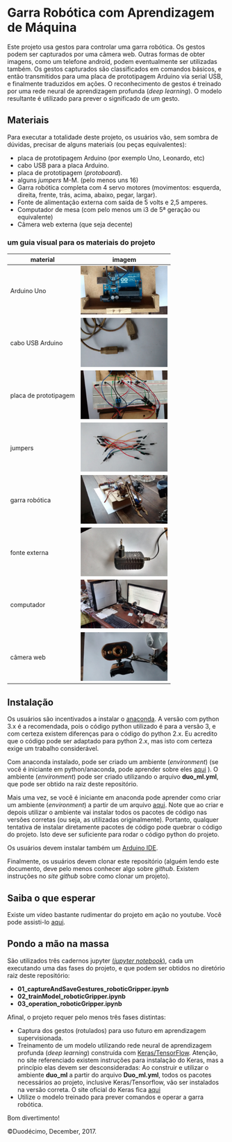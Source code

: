 # Garra Robótica com Aprendizagem de Máquina


Este projeto usa gestos para controlar uma garra robótica.
Os gestos podem ser capturados por uma câmera web. Outras formas de obter imagens, como um telefone android, podem eventualmente ser utilizadas também. Os gestos capturados são classificados em comandos básicos, e então transmitidos para uma placa de prototipagem Arduino via serial USB, e finalmente traduzidos em ações.
O reconhecimento de gestos é treinado por uma rede neural de aprendizagem profunda (_deep learning_).
O modelo resultante é utilizado para prever o significado de um gesto.

## Materiais

Para executar a totalidade deste projeto, os usuários vão, sem sombra de dúvidas, precisar de alguns materiais (ou peças equivalentes):
  - placa de prototipagem Arduino (por exemplo Uno, Leonardo, etc)
  - cabo USB para a placa Arduino.
  - placa de prototipagem (_protoboard_).
  - alguns _jumpers_ M-M. (pelo menos uns 16)
  - Garra robótica completa com 4 servo motores (movimentos: esquerda, direita, frente, trás, acima, abaixo, pegar, largar).
  - Fonte de alimentação externa com saída de 5 volts e 2,5 amperes.
  - Computador de mesa (com pelo menos um i3 de 5ª geração ou equivalente)
  - Câmera web externa (que seja decente)

### um guia visual para os materiais do projeto

|material|imagem|
|------|-----------------------------|
|Arduino Uno | <img src="https://github.com/duodecimo/machineLearningRoboticGripper/blob/master/images/arduinoUno.jpg" width="200"> |
|cabo USB Arduino| <img src="https://github.com/duodecimo/machineLearningRoboticGripper/blob/master/images/usbCable.jpg" width="200"> |
|placa de prototipagem| <img src="https://github.com/duodecimo/machineLearningRoboticGripper/blob/master/images/protoboard.jpg" width="200"> |
|jumpers| <img src="https://github.com/duodecimo/machineLearningRoboticGripper/blob/master/images/jumpers.jpg" width="200"> |
|garra robótica| <img src="https://github.com/duodecimo/machineLearningRoboticGripper/blob/master/images/roboticGripper.jpg" width="200"> |
|fonte externa| <img src="https://github.com/duodecimo/machineLearningRoboticGripper/blob/master/images/powersource.jpg" width="200"> |
|computador| <img src="https://github.com/duodecimo/machineLearningRoboticGripper/blob/master/images/roboticGripperWebcam.jpg" width="200"> |
|câmera web| <img src="https://github.com/duodecimo/machineLearningRoboticGripper/blob/master/images/webcam.jpg" width="200"> |

## Instalação

Os usuários são incentivados a instalar o [anaconda](https://conda.io/docs/user-guide/install/index.htm). A versão com python 3.x é a recomendada, pois o código python utilizado é para a versão 3, e com certeza existem diferenças para o código do python 2.x. Eu acredito que o código pode ser adaptado para python 2.x, mas isto com certeza exige um trabalho considerável.

Com anaconda instalado, pode ser criado um ambiente (_environment_) (se você é iniciante em python/anaconda, pode aprender sobre eles [aqui](https://conda.io/docs/user-guide/tasks/manage-environments.html) ).
O ambiente (_environment_) pode ser criado utilizando o arquivo **duo_ml.yml**, que pode ser obtido na raiz deste repositório.

Mais uma vez, se você é iniciante em anaconda pode aprender como criar um ambiente (_environment_) a partir de um arquivo [aqui](https://conda.io/docs/user-guide/tasks/manage-environments.html#creating-an-environment-from-an-environment-yml-file). Note que ao criar e depois utilizar o ambiente vai instalar todos os pacotes de código nas versões corretas (ou seja, as utilizadas originalmente). Portanto, qualquer tentativa de instalar diretamente pacotes de código pode quebrar o código do projeto.
Isto deve ser suficiente para rodar o código python do projeto.

Os usuários devem instalar também um [Arduino IDE](https://www.arduino.cc/en/Main/Software).

Finalmente, os usuários devem clonar este repositório (alguém lendo este documento, deve pelo menos conhecer algo sobre _github_. Existem instruções no _site github_ sobre como clonar um projeto).

## Saiba o que esperar

Existe um vídeo bastante rudimentar do projeto em ação no youtube. Você pode assisti-lo [aqui](https://youtu.be/2g8e_4U-850).

## Pondo a mão na massa

São utilizados três cadernos jupyter [(_jupyter notebook_)](http://nbviewer.jupyter.org/github/ipython/ipython/blob/3.x/examples/Notebook/Index.ipynb), cada um executando uma das fases do projeto, e que podem ser obtidos no diretório raiz deste repositório:
-  **01_captureAndSaveGestures_roboticGripper.ipynb**
-  **02_trainModel_roboticGripper.ipynb**
-  **03_operation_roboticGripper.ipynb**

Afinal, o projeto requer pelo menos três fases distintas:

- Captura dos gestos (rotulados) para uso futuro em aprendizagem supervisionada.
- Treinamento de um modelo utilizando rede neural de aprendizagem profunda (_deep learning_) construída com [Keras/TensorFlow](http://www.dobitaobyte.com.br/rede-neural-com-keras-mais-anotacoes/). Atenção, no site referenciado existem instruções para instalação do Keras, mas a princípio elas devem ser desconsideradas: Ao construir e utilizar o ambiente **duo_ml** a partir do arquivo **Duo_ml.yml**, todos os pacotes necessários ao projeto, inclusive Keras/Tensorflow, vão ser instalados na versão correta. O site oficial do Keras fica [aqui](https://keras.io/)
- Utilize o modelo treinado para prever comandos e operar a  garra robótica.

Bom divertimento!

©Duodécimo, December, 2017.
